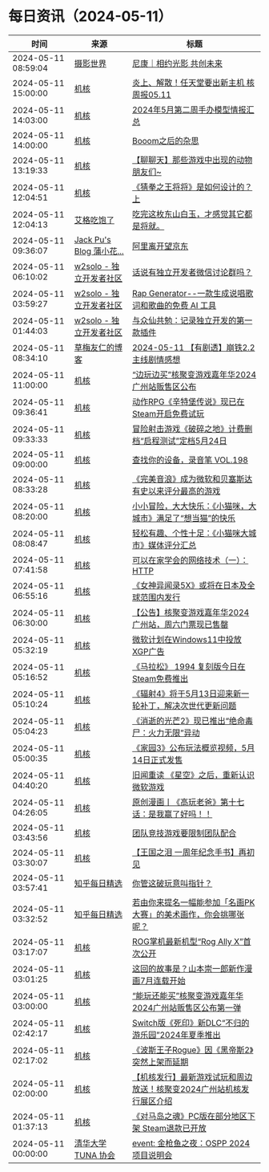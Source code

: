 ﻿# 每日资讯（2024-05-11）

|时间|来源|标题|
|---|---|---|
|2024-05-11 08:59:04|[摄影世界](https://feedx.net/rss/photoworld.xml)|[尼康｜相约光影 共创未来](https://www.photoworld.com.cn/post/176746)|
|2024-05-11 15:00:00|[机核](https://www.gcores.com/rss)|[炎上、解散！任天堂要出新主机 核周报05.11](https://www.gcores.com/radios/181341)|
|2024-05-11 14:03:00|[机核](https://www.gcores.com/rss)|[2024年5月第二周手办模型情报汇总](https://www.gcores.com/articles/181623)|
|2024-05-11 14:00:00|[机核](https://www.gcores.com/rss)|[Booom之后的杂思](https://www.gcores.com/articles/181674)|
|2024-05-11 13:19:33|[机核](https://www.gcores.com/rss)|[【聊聊天】那些游戏中出现的动物朋友们~](https://www.gcores.com/articles/181687)|
|2024-05-11 12:04:51|[机核](https://www.gcores.com/rss)|[《猜拳之王将将》是如何设计的？上](https://www.gcores.com/articles/181686)|
|2024-05-11 12:04:13|[艾格吃饱了](https://feedpress.me/wx-aigechibaole)|[吃完这枚东山白玉，才感觉其它都是将就。](http://mp.weixin.qq.com/s?__biz=MjM5NTYxODQyMA%3D%3D&mid=2653452687&idx=1&sn=c41b7de31d208485ef4ef04470acd7ad)|
|2024-05-11 09:36:07|[Jack Pu's Blog 蒲小花...](https://www.jackpu.com/rss/)|[阿里离开望京东](https://www.jackpu.com/a-li-chi-kai-wang-jing-dong/)|
|2024-05-11 06:10:02|[w2solo - 独立开发者社区](https://w2solo.com/topics/feed)|[话说有独立开发者微信讨论群吗？](https://w2solo.com/topics/4612)|
|2024-05-11 03:59:27|[w2solo - 独立开发者社区](https://w2solo.com/topics/feed)|[Rap Generator--一款生成说唱歌词和歌曲的免费 AI 工具](https://w2solo.com/topics/4611)|
|2024-05-11 01:44:03|[w2solo - 独立开发者社区](https://w2solo.com/topics/feed)|[与众仙共勉：记录独立开发的第一款插件](https://w2solo.com/topics/4610)|
|2024-05-11 08:34:10|[草梅友仁的博客](https://blog.cmyr.ltd/atom.xml)|[2024-05-11 【有剧透】崩铁2.2主线剧情感想](https://blog.cmyr.ltd/archives/86ef2021.html)|
|2024-05-11 11:00:00|[机核](https://www.gcores.com/rss)|[“边玩边买”核聚变游戏嘉年华2024广州站贩售区公布](https://www.gcores.com/articles/181663)|
|2024-05-11 09:36:41|[机核](https://www.gcores.com/rss)|[动作RPG《辛特堡传说》现已在Steam开启免费试玩](https://www.gcores.com/articles/181677)|
|2024-05-11 09:33:33|[机核](https://www.gcores.com/rss)|[冒险射击游戏《破碎之地》计费删档“启程测试”定档5月24日](https://www.gcores.com/articles/181676)|
|2024-05-11 09:00:00|[机核](https://www.gcores.com/rss)|[查找你的设备，录音笔 VOL.198](https://www.gcores.com/radios/181670)|
|2024-05-11 08:33:28|[机核](https://www.gcores.com/rss)|[《完美音浪》成为微软和贝塞斯达有史以来评分最高的游戏](https://www.gcores.com/articles/181671)|
|2024-05-11 08:20:00|[机核](https://www.gcores.com/rss)|[小小冒险，大大快乐：《小猫咪，大城市》满足了“想当猫”的快乐](https://www.gcores.com/articles/181666)|
|2024-05-11 08:08:47|[机核](https://www.gcores.com/rss)|[轻松有趣、个性十足：《小猫咪大城市》媒体评分汇总](https://www.gcores.com/articles/181665)|
|2024-05-11 07:41:58|[机核](https://www.gcores.com/rss)|[可以在家学会的网络技术（一）：HTTP](https://www.gcores.com/articles/181664)|
|2024-05-11 06:55:16|[机核](https://www.gcores.com/rss)|[《女神异闻录5X》或将在日本及全球范围内发行](https://www.gcores.com/articles/181662)|
|2024-05-11 06:30:00|[机核](https://www.gcores.com/rss)|[【公告】核聚变游戏嘉年华2024广州站，周六门票现已售罄](https://www.gcores.com/articles/181538)|
|2024-05-11 05:32:19|[机核](https://www.gcores.com/rss)|[微软计划在Windows11中投放XGP广告](https://www.gcores.com/articles/181659)|
|2024-05-11 05:16:52|[机核](https://www.gcores.com/rss)|[《马拉松》 1994 复刻版今日在Steam免费推出](https://www.gcores.com/articles/181658)|
|2024-05-11 05:10:24|[机核](https://www.gcores.com/rss)|[《辐射4》将于5月13日迎来新一轮补丁，解决次世代更新问题](https://www.gcores.com/articles/181656)|
|2024-05-11 05:04:23|[机核](https://www.gcores.com/rss)|[《消逝的光芒2》现已推出“绝命毒尸：火力无限”异动](https://www.gcores.com/articles/181655)|
|2024-05-11 05:00:35|[机核](https://www.gcores.com/rss)|[《家园3》公布玩法概览视频，5月14日正式发售](https://www.gcores.com/articles/181654)|
|2024-05-11 04:40:20|[机核](https://www.gcores.com/rss)|[旧闻重读 《星空》之后，重新认识微软游戏](https://www.gcores.com/articles/181652)|
|2024-05-11 04:26:05|[机核](https://www.gcores.com/rss)|[原创漫画丨《高玩老爸》第十七话：是我赢了好吗！！](https://www.gcores.com/articles/181653)|
|2024-05-11 03:43:56|[机核](https://www.gcores.com/rss)|[团队竞技游戏要限制团队配合](https://www.gcores.com/articles/181651)|
|2024-05-11 03:30:07|[机核](https://www.gcores.com/rss)|[【王国之泪 一周年纪念手书】再初见](https://www.gcores.com/videos/181649)|
|2024-05-11 03:57:41|[知乎每日精选](https://www.zhihu.com/rss)|[你管这破玩意叫指针？](http://zhuanlan.zhihu.com/p/673888668?utm_campaign=rss&utm_medium=rss&utm_source=rss&utm_content=title)|
|2024-05-11 03:32:52|[知乎每日精选](https://www.zhihu.com/rss)|[若由你来提名一幅能参加「名画PK大赛」的美术画作，你会挑哪张呢？](http://www.zhihu.com/question/654055226/answer/3478750257?utm_campaign=rss&utm_medium=rss&utm_source=rss&utm_content=title)|
|2024-05-11 03:17:07|[机核](https://www.gcores.com/rss)|[ROG掌机最新机型“Rog Ally X”首次公开](https://www.gcores.com/articles/181647)|
|2024-05-11 03:01:25|[机核](https://www.gcores.com/rss)|[这回的故事是？山本崇一郎新作漫画7月连载开始](https://www.gcores.com/articles/181644)|
|2024-05-11 03:00:00|[机核](https://www.gcores.com/rss)|[“能玩还能买”核聚变游戏嘉年华2024广州站贩售区公布第一弹](https://www.gcores.com/articles/181533)|
|2024-05-11 02:42:17|[机核](https://www.gcores.com/rss)|[Switch版《死印》新DLC“不归的游乐园”2024年夏季推出](https://www.gcores.com/articles/181643)|
|2024-05-11 02:17:02|[机核](https://www.gcores.com/rss)|[《波斯王子Rogue》因《黑帝斯2》突然上架而延期](https://www.gcores.com/articles/181641)|
|2024-05-11 02:00:00|[机核](https://www.gcores.com/rss)|[【机核发行】最新游戏试玩和周边放送！核聚变2024广州站机核发行展区介绍](https://www.gcores.com/articles/181396)|
|2024-05-11 01:37:13|[机核](https://www.gcores.com/rss)|[《对马岛之魂》PC版在部分地区下架 Steam退款已开放](https://www.gcores.com/articles/181640)|
|2024-05-11 00:00:00|[清华大学 TUNA 协会](https://tuna.moe/feed.xml)|[event: 金枪鱼之夜：OSPP 2024 项目说明会](https://tuna.moe/event/2024/ospp2024/)|
